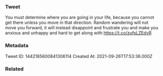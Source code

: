 ### Tweet
You must determine where you are going in your life, because you cannot get there unless you move in that direction. Random wandering will not move you forward, it will instead disappoint and frustrate you and make you anxious and unhappy and hard to get along with https://t.co/zufsLZEdvR

### Metadata
Tweet ID: 1442185600841306114
Created At: 2021-09-26T17:53:36.000Z

### Related

